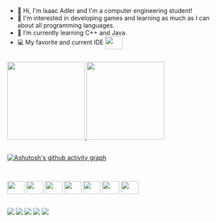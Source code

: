 - 👋 Hi, I'm Isaac Adler and I'm a computer engineering student!
- 👀 I'm interested in developing games and learning as much as I can about all programming languages. 
- 🌱 I’m currently learning C++ and Java.
- 💻 My favorite and current IDE <img align="center" height="30" width="40" src="https://cdn.jsdelivr.net/gh/devicons/devicon@latest/icons/intellij/intellij-original.svg" />


##


<div>
    <a href="https://github.com/iOzoki">
    <img height="180em" src="https://github-readme-stats.vercel.app/api?username=iOzoki&show_icons=true&theme=dark&include_all_commits=true&count_private=true"/>
    <img height="180em" src="https://github-readme-stats.vercel.app/api/top-langs/?username=iOzoki&layout=compact&langs_count=16&theme=dark"/>
</div>


##


[![Ashutosh's github activity graph](https://github-readme-activity-graph.vercel.app/graph?username=iOzoki&bg_color=000000&color=ffffff&line=05fa36&point=00ff33&area=true&hide_border=true)](https://github.com/ashutosh00710/github-readme-activity-graph)


##


<div style="display: inline_block"><br>
<img align="center" height="30" width="40" src="https://cdn.jsdelivr.net/gh/devicons/devicon@latest/icons/java/java-original.svg" />
<img align="center" height="30" width="40" src="https://cdn.jsdelivr.net/gh/devicons/devicon@latest/icons/spring/spring-original.svg" />
<img align="center" height="30" width="40" src="https://cdn.jsdelivr.net/gh/devicons/devicon@latest/icons/python/python-original.svg" />
<img align="center" height="30" width="40" src="https://cdn.jsdelivr.net/gh/devicons/devicon@latest/icons/cplusplus/cplusplus-original.svg" />
<img align="center" height="30" width="40" src="https://cdn.jsdelivr.net/gh/devicons/devicon@latest/icons/javascript/javascript-original.svg" />
<img align="center" height="30" width="40" src="https://cdn.jsdelivr.net/gh/devicons/devicon@latest/icons/html5/html5-original.svg" />
<img align="center" height="30" width="40" src="https://cdn.jsdelivr.net/gh/devicons/devicon@latest/icons/css3/css3-original.svg" />     
</div>


##

<div> 
  <a href="https://www.youtube.com/channel/UCVoM_seQGTzyFTF2JPiptAg" target="_blank"><img align="center" src="https://img.shields.io/badge/YouTube-FF0000?style=for-the-badge&logo=youtube&logoColor=white" target="_blank"></a>
  <a href="https://www.instagram.com/ad.lerrrr/" target="_blank"><img align="center" src="https://img.shields.io/badge/-Instagram-%23E4405F?style=for-the-badge&logo=instagram&logoColor=white" target="_blank"></a>
 	<a href="https://www.twitch.tv/iozoki_" target="_blank"><img align="center" src="https://img.shields.io/badge/Twitch-9146FF?style=for-the-badge&logo=twitch&logoColor=white" target="_blank"></a>
  <a href = "mailto:isaacadlerslg2@gmail.com"><img align="center" src="https://img.shields.io/badge/-Gmail-%23333?style=for-the-badge&logo=gmail&logoColor=white" target="_blank"></a>
  <a href="https://steamcommunity.com/id/ozokinho/" target="_blank"><img align="center" src="https://img.shields.io/badge/Steam-000000?style=for-the-badge&logo=steam&logoColor=white" target="_blank"></a> 
</div>


